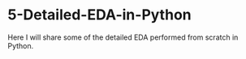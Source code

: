 # 5-Detailed-EDA-in-Python
Here I will share some of the detailed EDA performed from scratch in Python.
